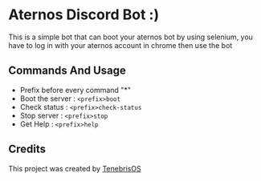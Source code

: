 # Aternos Discord Bot :)
This is a simple bot that can boot your aternos bot by using selenium, you have to log in with your aternos account in chrome then use the bot
## Commands And Usage
- Prefix before every command "*"
- Boot the server : ``` <prefix>boot ```
- Check status : ``` <prefix>check-status ```
- Stop server : ``` <prefix>stop ```
- Get Help : ``` <prefix>help ```
## Credits 
This project was created by [TenebrisOS](https://github.com/TenebrisOS)
